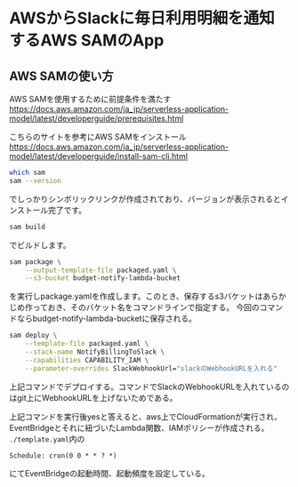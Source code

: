 # AWSからSlackに毎日利用明細を通知するAWS SAMのApp

## AWS SAMの使い方

AWS SAMを使用するために前提条件を満たす
https://docs.aws.amazon.com/ja_jp/serverless-application-model/latest/developerguide/prerequisites.html

こちらのサイトを参考にAWS SAMをインストール
https://docs.aws.amazon.com/ja_jp/serverless-application-model/latest/developerguide/install-sam-cli.html

```bash
which sam
sam --version
```
でしっかりシンボリックリンクが作成されており、バージョンが表示されるとインストール完了です。

```bash
sam build
```
でビルドします。
```bash
sam package \
    --output-template-file packaged.yaml \
    --s3-bucket budget-notify-lambda-bucket
```
を実行しpackage.yamlを作成します。このとき、保存するs3バケットはあらかじめ作っておき、そのバケット名をコマンドラインで指定する。
今回のコマンドならbudget-notify-lambda-bucketに保存される。

```bash
sam deploy \
    --template-file packaged.yaml \
    --stack-name NotifyBillingToSlack \
    --capabilities CAPABILITY_IAM \
    --parameter-overrides SlackWebhookUrl="slackのWebhookURLを入れる"
```

上記コマンドでデプロイする。コマンドでSlackのWebhookURLを入れているのはgit上にWebhookURLを上げないためである。

上記コマンドを実行後yesと答えると、aws上でCloudFormationが実行され、EventBridgeとそれに紐づいたLambda関数、IAMポリシーが作成される。
`./template.yaml`内の

```
Schedule: cron(0 0 * * ? *)  
```
にてEventBridgeの起動時間、起動頻度を設定している。
